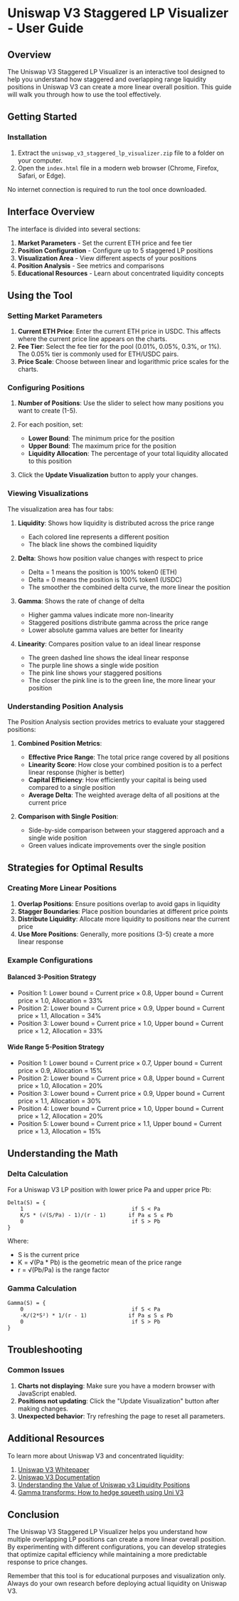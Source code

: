 # Uniswap V3 Staggered LP Visualizer - User Guide

## Overview

The Uniswap V3 Staggered LP Visualizer is an interactive tool designed to help you understand how staggered and overlapping range liquidity positions in Uniswap V3 can create a more linear overall position. This guide will walk you through how to use the tool effectively.

## Getting Started

### Installation

1. Extract the `uniswap_v3_staggered_lp_visualizer.zip` file to a folder on your computer.
2. Open the `index.html` file in a modern web browser (Chrome, Firefox, Safari, or Edge).

No internet connection is required to run the tool once downloaded.

## Interface Overview

The interface is divided into several sections:

1. **Market Parameters** - Set the current ETH price and fee tier
2. **Position Configuration** - Configure up to 5 staggered LP positions
3. **Visualization Area** - View different aspects of your positions
4. **Position Analysis** - See metrics and comparisons
5. **Educational Resources** - Learn about concentrated liquidity concepts

## Using the Tool

### Setting Market Parameters

1. **Current ETH Price**: Enter the current ETH price in USDC. This affects where the current price line appears on the charts.
2. **Fee Tier**: Select the fee tier for the pool (0.01%, 0.05%, 0.3%, or 1%). The 0.05% tier is commonly used for ETH/USDC pairs.
3. **Price Scale**: Choose between linear and logarithmic price scales for the charts.

### Configuring Positions

1. **Number of Positions**: Use the slider to select how many positions you want to create (1-5).
2. For each position, set:
   - **Lower Bound**: The minimum price for the position
   - **Upper Bound**: The maximum price for the position
   - **Liquidity Allocation**: The percentage of your total liquidity allocated to this position

3. Click the **Update Visualization** button to apply your changes.

### Viewing Visualizations

The visualization area has four tabs:

1. **Liquidity**: Shows how liquidity is distributed across the price range
   - Each colored line represents a different position
   - The black line shows the combined liquidity

2. **Delta**: Shows how position value changes with respect to price
   - Delta = 1 means the position is 100% token0 (ETH)
   - Delta = 0 means the position is 100% token1 (USDC)
   - The smoother the combined delta curve, the more linear the position

3. **Gamma**: Shows the rate of change of delta
   - Higher gamma values indicate more non-linearity
   - Staggered positions distribute gamma across the price range
   - Lower absolute gamma values are better for linearity

4. **Linearity**: Compares position value to an ideal linear response
   - The green dashed line shows the ideal linear response
   - The purple line shows a single wide position
   - The pink line shows your staggered positions
   - The closer the pink line is to the green line, the more linear your position

### Understanding Position Analysis

The Position Analysis section provides metrics to evaluate your staggered positions:

1. **Combined Position Metrics**:
   - **Effective Price Range**: The total price range covered by all positions
   - **Linearity Score**: How close your combined position is to a perfect linear response (higher is better)
   - **Capital Efficiency**: How efficiently your capital is being used compared to a single position
   - **Average Delta**: The weighted average delta of all positions at the current price

2. **Comparison with Single Position**:
   - Side-by-side comparison between your staggered approach and a single wide position
   - Green values indicate improvements over the single position

## Strategies for Optimal Results

### Creating More Linear Positions

1. **Overlap Positions**: Ensure positions overlap to avoid gaps in liquidity
2. **Stagger Boundaries**: Place position boundaries at different price points
3. **Distribute Liquidity**: Allocate more liquidity to positions near the current price
4. **Use More Positions**: Generally, more positions (3-5) create a more linear response

### Example Configurations

#### Balanced 3-Position Strategy
- Position 1: Lower bound = Current price × 0.8, Upper bound = Current price × 1.0, Allocation = 33%
- Position 2: Lower bound = Current price × 0.9, Upper bound = Current price × 1.1, Allocation = 34%
- Position 3: Lower bound = Current price × 1.0, Upper bound = Current price × 1.2, Allocation = 33%

#### Wide Range 5-Position Strategy
- Position 1: Lower bound = Current price × 0.7, Upper bound = Current price × 0.9, Allocation = 15%
- Position 2: Lower bound = Current price × 0.8, Upper bound = Current price × 1.0, Allocation = 20%
- Position 3: Lower bound = Current price × 0.9, Upper bound = Current price × 1.1, Allocation = 30%
- Position 4: Lower bound = Current price × 1.0, Upper bound = Current price × 1.2, Allocation = 20%
- Position 5: Lower bound = Current price × 1.1, Upper bound = Current price × 1.3, Allocation = 15%

## Understanding the Math

### Delta Calculation

For a Uniswap V3 LP position with lower price Pa and upper price Pb:

```
Delta(S) = {
    1                                  if S < Pa
    K/S * (√(S/Pa) - 1)/(r - 1)       if Pa ≤ S ≤ Pb
    0                                  if S > Pb
}
```

Where:
- S is the current price
- K = √(Pa * Pb) is the geometric mean of the price range
- r = √(Pb/Pa) is the range factor

### Gamma Calculation

```
Gamma(S) = {
    0                                  if S < Pa
    -K/(2*S²) * 1/(r - 1)             if Pa ≤ S ≤ Pb
    0                                  if S > Pb
}
```

## Troubleshooting

### Common Issues

1. **Charts not displaying**: Make sure you have a modern browser with JavaScript enabled.
2. **Positions not updating**: Click the "Update Visualization" button after making changes.
3. **Unexpected behavior**: Try refreshing the page to reset all parameters.

## Additional Resources

To learn more about Uniswap V3 and concentrated liquidity:

1. [Uniswap V3 Whitepaper](https://uniswap.org/whitepaper-v3.pdf)
2. [Uniswap V3 Documentation](https://docs.uniswap.org/concepts/protocol/concentrated-liquidity)
3. [Understanding the Value of Uniswap v3 Liquidity Positions](https://lambert-guillaume.medium.com/understanding-the-value-of-uniswap-v3-liquidity-positions-cdaaee127fe7)
4. [Gamma transforms: How to hedge squeeth using Uni V3](https://lambert-guillaume.medium.com/gamma-transforms-how-to-hedge-squeeth-using-uni-v3-da785cb8b378)

## Conclusion

The Uniswap V3 Staggered LP Visualizer helps you understand how multiple overlapping LP positions can create a more linear overall position. By experimenting with different configurations, you can develop strategies that optimize capital efficiency while maintaining a more predictable response to price changes.

Remember that this tool is for educational purposes and visualization only. Always do your own research before deploying actual liquidity on Uniswap V3.
